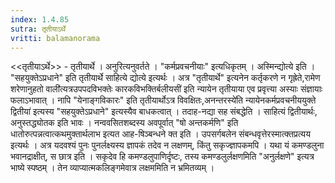 ```yaml
---
index: 1.4.85
sutra: तृतीयाऽर्थे
vritti: balamanorama
---
```


<<तृतीयाऽर्थे>> - तृतीयार्थे । अनुरित्यनुवर्तते । "कर्मप्रवचनीयाः" इत्यधिकृतम् । अस्मिन्द्योत्ये इति । "सहयुक्तेऽप्रधाने" इति तृतीयार्थे साहित्ये द्योत्ये इत्यर्थः । अत्र "तृतीयार्थे" इत्यनेन कर्तृकरणे न गृह्रेते,रामेण शरेणानुहतो वाली॑त्यत्रउपपदविभक्तेः कारकविभक्तिर्बलीयसी॑ इति न्यायेन तृतीयाया एव प्रवृत्त्या अस्याः संज्ञायाः फलाऽभावात् । नापि "येनाङ्गविकारः" इति तृतीयार्थोऽत्र विवक्षितः,अनन्तरस्ये॑ति न्यायेनकर्मप्रवचनीययुक्ते द्वितीया॑ इत्यस्य "सहयुक्तेऽप्रधाने" इत्यस्यैव बाधकत्वात् । तदाह-नद्या सह संबद्धेति । साहित्यं द्वितीयार्थः, अनुस्तद्ध्योतक इति भावः । नन्ववसितशब्दस्य अवपूर्वात् "षो अन्तकर्मणि" इति धातोरुत्पन्नत्वात्कथमुक्तार्थलाभ इत्यत आह-षिञ्बन्धने क्त इति । उपसर्गबलेन संबन्धवृत्तेरस्मात्क्तप्रत्यय इत्यर्थः । अत्र यदवश्यं पुनः पुनर्लक्ष्यस्य ज्ञापकं तदेव न लक्षणम्, किंतु सकृज्ज्ञापकमपि । यथा यं कमण्डलुना भवानद्राक्षीत्, स छात्र इति । सकृदेव हि कमण्डलुपाणिर्दृष्टः, तस्य कमण्डलुर्लक्षणमिति "अनुर्लक्षणे" इत्यत्र भाष्ये स्पष्ठम् । तेन व्याप्यात्मकलिङ्गमेवात्र लक्षममिति न भ्रमितव्यम् ।